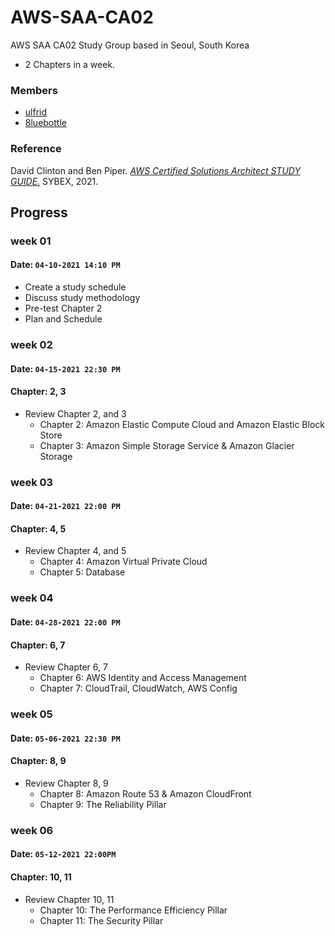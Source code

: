 # AWS-SAA-CA02
AWS SAA CA02 Study Group based in Seoul, South Korea

- 2 Chapters in a week.

### Members 
- [ulfrid](https://github.com/ulfrid) 
- [8luebottle](https://github.com/8luebottle)

### Reference
David Clinton and Ben Piper. [*AWS Certified Solutions Architect STUDY GUIDE.*](https://books.google.co.kr/books?id=4zsiEAAAQBAJ&printsec=frontcover&dq=AWS+Certified+Solutions+Architect+STUDY+GUIDE&hl=en&sa=X&ved=2ahUKEwjevsXujPPvAhVEIIgKHXJAC1IQ6AEwAnoECAcQAg#v=onepage&q=AWS%20Certified%20Solutions%20Architect%20STUDY%20GUIDE&f=false) SYBEX, 2021.

## Progress
### week 01
#### Date: `04-10-2021 14:10 PM`
- Create a study schedule 
- Discuss study methodology
- Pre-test Chapter 2
- Plan and Schedule

### week 02
#### Date: `04-15-2021 22:30 PM`
#### Chapter: 2, 3
- Review Chapter 2, and 3
  - Chapter 2: Amazon Elastic Compute Cloud and Amazon Elastic Block Store 
  - Chapter 3: Amazon Simple Storage Service & Amazon Glacier Storage

### week 03
#### Date: `04-21-2021 22:00 PM`
#### Chapter: 4, 5
- Review Chapter 4, and 5
  - Chapter 4: Amazon Virtual Private Cloud
  - Chapter 5: Database

### week 04
#### Date: `04-28-2021 22:00 PM`
#### Chapter: 6, 7
- Review Chapter 6, 7
  - Chapter 6: AWS Identity and Access Management
  - Chapter 7: CloudTrail, CloudWatch, AWS Config 

### week 05
#### Date: `05-06-2021 22:30 PM`
#### Chapter: 8, 9
- Review Chapter 8, 9
  - Chapter 8: Amazon Route 53 & Amazon CloudFront
  - Chapter 9: The Reliability Pillar

### week 06
#### Date: `05-12-2021 22:00PM`
#### Chapter: 10, 11
- Review Chapter 10, 11
  - Chapter 10: The Performance Efficiency Pillar
  - Chapter 11: The Security Pillar
